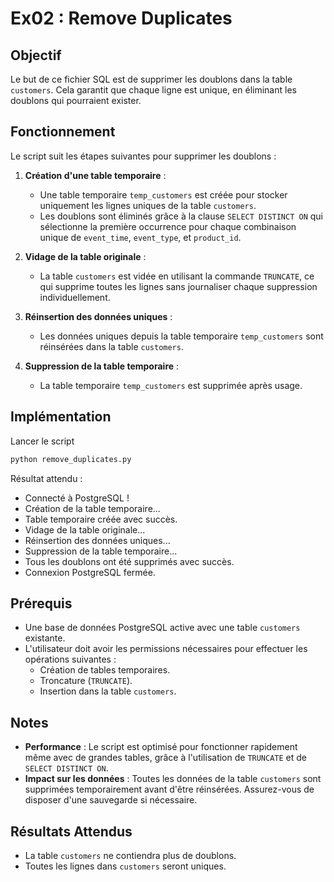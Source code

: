 # Ex02 : Remove Duplicates

## Objectif
Le but de ce fichier SQL est de supprimer les doublons dans la table `customers`. Cela garantit que chaque ligne est unique, en éliminant les doublons qui pourraient exister.

## Fonctionnement
Le script suit les étapes suivantes pour supprimer les doublons :

1. **Création d'une table temporaire** :
   - Une table temporaire `temp_customers` est créée pour stocker uniquement les lignes uniques de la table `customers`.
   - Les doublons sont éliminés grâce à la clause `SELECT DISTINCT ON` qui sélectionne la première occurrence pour chaque combinaison unique de `event_time`, `event_type`, et `product_id`.

2. **Vidage de la table originale** :
   - La table `customers` est vidée en utilisant la commande `TRUNCATE`, ce qui supprime toutes les lignes sans journaliser chaque suppression individuellement.

3. **Réinsertion des données uniques** :
   - Les données uniques depuis la table temporaire `temp_customers` sont réinsérées dans la table `customers`.

4. **Suppression de la table temporaire** :
   - La table temporaire `temp_customers` est supprimée après usage.

## Implémentation

Lancer le script
```python
python remove_duplicates.py
```

Résultat attendu :
- Connecté à PostgreSQL !
- Création de la table temporaire...
- Table temporaire créée avec succès.
- Vidage de la table originale...
- Réinsertion des données uniques...
- Suppression de la table temporaire...
- Tous les doublons ont été supprimés avec succès.
- Connexion PostgreSQL fermée.

## Prérequis
- Une base de données PostgreSQL active avec une table `customers` existante.
- L'utilisateur doit avoir les permissions nécessaires pour effectuer les opérations suivantes :
  - Création de tables temporaires.
  - Troncature (`TRUNCATE`).
  - Insertion dans la table `customers`.

## Notes
- **Performance** : Le script est optimisé pour fonctionner rapidement même avec de grandes tables, grâce à l'utilisation de `TRUNCATE` et de `SELECT DISTINCT ON`.
- **Impact sur les données** : Toutes les données de la table `customers` sont supprimées temporairement avant d'être réinsérées. Assurez-vous de disposer d'une sauvegarde si nécessaire.

## Résultats Attendus
- La table `customers` ne contiendra plus de doublons.
- Toutes les lignes dans `customers` seront uniques.
